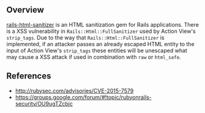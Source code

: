 ## Overview
[rails-html-sanitizer](https://rubygems.org/gems/rails-html-sanitizer) is an HTML sanitization gem for Rails applications.
There is a XSS vulnerability in `Rails::Html::FullSanitizer` used by Action View's `strip_tags`.
Due to the way that `Rails::Html::FullSanitizer` is implemented, if an attacker passes an already escaped HTML entity to the input of Action View's `strip_tags` these entities will be unescaped what may cause a XSS attack if used in combination with `raw` or `html_safe`.

## References
- http://rubysec.com/advisories/CVE-2015-7579
- https://groups.google.com/forum/#!topic/rubyonrails-security/OU9ugTZcbjc
